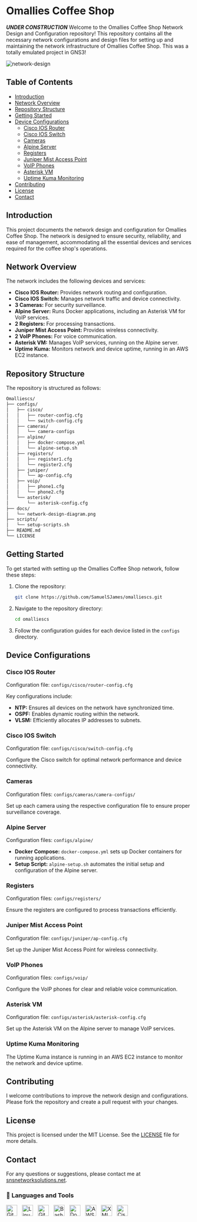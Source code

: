 # Omallies Coffee Shop
***UNDER CONSTRUCTION***
Welcome to the Omallies Coffee Shop Network Design and Configuration repository! This repository contains all the necessary network configurations and design files for setting up and maintaining the network infrastructure of Omallies Coffee Shop. This was a totally emulated project in GNS3! 

![network-design](/configs/assets/network-design-diagram.png)

## Table of Contents

- [Introduction](#introduction)
- [Network Overview](#network-overview)
- [Repository Structure](#repository-structure)
- [Getting Started](#getting-started)
- [Device Configurations](#device-configurations)
  - [Cisco IOS Router](#cisco-ios-router)
  - [Cisco IOS Switch](#cisco-ios-switch)
  - [Cameras](#cameras)
  - [Alpine Server](#alpine-server)
  - [Registers](#registers)
  - [Juniper Mist Access Point](#juniper-mist-access-point)
  - [VoIP Phones](#voip-phones)
  - [Asterisk VM](#asterisk-vm)
  - [Uptime Kuma Monitoring](#uptime-kuma-monitoring)
- [Contributing](#contributing)
- [License](#license)
- [Contact](#contact)

## Introduction

This project documents the network design and configuration for Omallies Coffee Shop. The network is designed to ensure security, reliability, and ease of management, accommodating all the essential devices and services required for the coffee shop's operations.

## Network Overview

The network includes the following devices and services:
- **Cisco IOS Router:** Provides network routing and configuration.
- **Cisco IOS Switch:** Manages network traffic and device connectivity.
- **3 Cameras:** For security surveillance.
- **Alpine Server:** Runs Docker applications, including an Asterisk VM for VoIP services.
- **2 Registers:** For processing transactions.
- **Juniper Mist Access Point:** Provides wireless connectivity.
- **2 VoIP Phones:** For voice communication.
- **Asterisk VM:** Manages VoIP services, running on the Alpine server.
- **Uptime Kuma:** Monitors network and device uptime, running in an AWS EC2 instance.

## Repository Structure

The repository is structured as follows:

```bash
Omalliescs/
├── configs/
│   ├── cisco/
│   │   ├── router-config.cfg
│   │   └── switch-config.cfg
│   ├── cameras/
│   │   └── camera-configs
│   ├── alpine/
│   │   ├── docker-compose.yml
│   │   └── alpine-setup.sh
│   ├── registers/
│   │   ├── register1.cfg
│   │   └── register2.cfg
│   ├── juniper/
│   │   └── ap-config.cfg
│   ├── voip/
│   │   ├── phone1.cfg
│   │   └── phone2.cfg
│   └── asterisk/
│       └── asterisk-config.cfg
├── docs/
│   └── network-design-diagram.png
├── scripts/
│   └── setup-scripts.sh
├── README.md
└── LICENSE
```

## Getting Started

To get started with setting up the Omallies Coffee Shop network, follow these steps:

1. Clone the repository:
   ```bash
   git clone https://github.com/SamuelSJames/omalliescs.git
   ```
2. Navigate to the repository directory:
   ```bash
   cd omalliescs
   ```
3. Follow the configuration guides for each device listed in the `configs` directory.

## Device Configurations

### Cisco IOS Router

Configuration file: `configs/cisco/router-config.cfg`

Key configurations include:
- **NTP:** Ensures all devices on the network have synchronized time.
- **OSPF:** Enables dynamic routing within the network.
- **VLSM:** Efficiently allocates IP addresses to subnets.

### Cisco IOS Switch

Configuration file: `configs/cisco/switch-config.cfg`

Configure the Cisco switch for optimal network performance and device connectivity.

### Cameras

Configuration files: `configs/cameras/camera-configs/`

Set up each camera using the respective configuration file to ensure proper surveillance coverage.

### Alpine Server

Configuration files: `configs/alpine/`

- **Docker Compose:** `docker-compose.yml` sets up Docker containers for running applications.
- **Setup Script:** `alpine-setup.sh` automates the initial setup and configuration of the Alpine server.

### Registers

Configuration files: `configs/registers/`

Ensure the registers are configured to process transactions efficiently.

### Juniper Mist Access Point

Configuration file: `configs/juniper/ap-config.cfg`

Set up the Juniper Mist Access Point for wireless connectivity.

### VoIP Phones

Configuration files: `configs/voip/`

Configure the VoIP phones for clear and reliable voice communication.

### Asterisk VM

Configuration file: `configs/asterisk/asterisk-config.cfg`

Set up the Asterisk VM on the Alpine server to manage VoIP services.

### Uptime Kuma Monitoring

The Uptime Kuma instance is running in an AWS EC2 instance to monitor the network and device uptime.

## Contributing

I welcome contributions to improve the network design and configurations. Please fork the repository and create a pull request with your changes.

## License

This project is licensed under the MIT License. See the [LICENSE](LICENSE) file for more details.

## Contact

For any questions or suggestions, please contact me at [snsnetworksolutions.net](mailto:samueljamesinc@snsnetworksolutions.net).

### 🧰 **Languages and Tools**

<img align="left" alt="Git" width="30px" style="padding-right:10px;" src="https://cdn.jsdelivr.net/gh/devicons/devicon/icons/git/git-original.svg" />
<img align="left" alt="Linux" width="30px" style="padding-right:10px;" src="https://cdn.jsdelivr.net/gh/devicons/devicon/icons/linux/linux-original.svg" />
<img align="left" alt="GitHub" width="30px" style="padding-right:10px;" src="https://cdn.jsdelivr.net/gh/devicons/devicon/icons/github/github-original.svg" />
<img align="left" alt="Bash" width="30px" style="padding-right:10px;" src="https://cdn.jsdelivr.net/gh/devicons/devicon/icons/bash/bash-original.svg" />
<img align="left" alt="Docker" width="30px" style="padding-right:10px;" src="https://cdn.jsdelivr.net/gh/devicons/devicon/icons/docker/docker-original.svg" />
<img align="left" alt="AWS" width="30px" style="padding-right:10px;" src="https://cdn.jsdelivr.net/gh/devicons/devicon/icons/amazonwebservices/amazonwebservices-original-wordmark.svg" />
<img align="left" alt="XML" width="30px" style="padding-right:10px;" src="https://cdn.jsdelivr.net/gh/devicons/devicon/icons/xml/xml-original.svg" />
<img align="left" alt="Cisco" width="30px" style="padding-right:10px;" src="/configs/assets/cisco-svgrepo-com.svg" />

